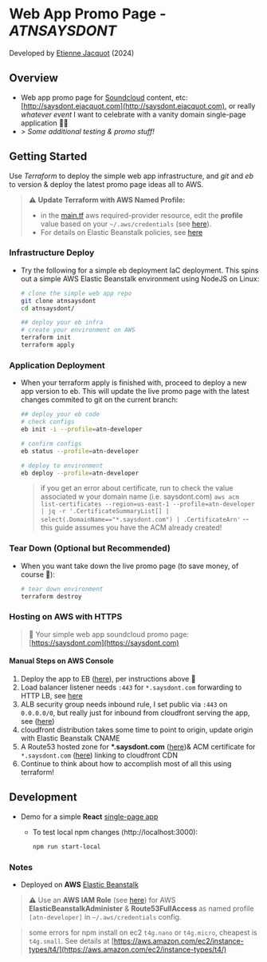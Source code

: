 # Web App Promo Page - *ATNSAYSDONT*

Developed by [Etienne Jacquot](mailto:jacquot.etienne@gmail.com) (2024)

## Overview 

- Web app promo page for [Soundcloud](https://soundcloud.com/etienne-jacquot) content, etc: [http://saysdont.ejacquot.com](http://saysdont.ejacquot.com), or really *whatever event* I want to celebrate with a vanity domain single-page application 🥳🥳
- <em>> Some additional testing & promo stuff!</em>

## Getting Started

Use *Terraform* to deploy the simple web app infrastructure, and *git* and *eb* to version & deploy the latest promo page ideas all to AWS.

> ⚠️ **Update Terraform with AWS Named Profile:** 
> - in the [main.tf](./main.tf) aws required-provider resource, edit the **profile** value based on your `~/.aws/credentials` (see [here](https://docs.aws.amazon.com/cli/latest/userguide/cli-configure-profiles.html)). 
> - For details on Elastic Beanstalk policies, see [here](https://docs.aws.amazon.com/elasticbeanstalk/latest/dg/AWSHowTo.iam.managed-policies.html)

### Infrastructure Deploy

- Try the following for a simple eb deployment IaC deployment. This spins out a simple AWS Elastic Beanstalk environment using NodeJS on Linux:

    ```bash
    # clone the simple web app repo
    git clone atnsaysdont
    cd atnsaysdont/

    ## deploy your eb infra
    # create your environment on AWS
    terraform init
    terraform apply
    ```

### Application Deployment

- When your terraform apply is finished with, proceed to deploy a new app version to eb. This will update the live promo page with the latest changes commited to git on the current branch:

    ```bash
    ## deploy your eb code
    # check configs
    eb init -i --profile=atn-developer

    # confirm configs
    eb status --profile=atn-developer

    # deploy to environment
    eb deploy --profile=atn-developer
    ```
    > if you get an error about certificate, run to check the value associated w your domain name (i.e. saysdont.com) `aws acm list-certificates --region=us-east-1 --profile=atn-developer | jq -r '.CertificateSummaryList[] | select(.DomainName=="*.saysdont.com") | .CertificateArn'` -- this guide assumes you have the ACM already created!

### Tear Down (Optional but Recommended)

- When you want take down the live promo page (to save money, of course 💸):

    ```bash
    # tear down environment
    terraform destroy
    ```
    
### Hosting on AWS with HTTPS

>  🥳 Your simple web app soundcloud promo page: [https://saysdont.com](https://saysdont.com)

#### Manual Steps on AWS Console

1. Deploy the app to EB ([here](https://us-east-1.console.aws.amazon.com/elasticbeanstalk/home?region=us-east-1#/environments)), per instructions above 🤗
2. Load balancer listener needs `:443` for `*.saysdont.com` forwarding to HTTP LB, see [here](https://us-east-1.console.aws.amazon.com/ec2/home?region=us-east-1#LoadBalancers:sort=loadBalancerName)
3. ALB security group needs inbound rule, I set public via `:443` on `0.0.0.0/0`, but really just for inbound from cloudfront serving the app, see ([here](https://us-east-1.console.aws.amazon.com/ec2/home?region=us-east-1#SecurityGroups:))
4. cloudfront distribution takes some time to point to origin, update origin with Elastic Beanstalk CNAME
5. A Route53 hosted zone for <b>*.saysdont.com</b> ([here](https://us-east-1.console.aws.amazon.com/route53/v2/hostedzones?region=us-east-1))& ACM certificate for `*.saysdont.com` ([here](https://us-east-1.console.aws.amazon.com/acm/home?region=us-east-1#)) linking to cloudfront CDN
6. Continue to think about how to accomplish most of all this using terraform!

## Development

- Demo for a simple **React** [single-page app](https://reactjs.org/docs/glossary.html#single-page-application)

    - To test local npm changes (http://localhost:3000):

        ```bash
        npm run start-local
        ```

### Notes 

- Deployed on **AWS** [Elastic Beanstalk](https://docs.aws.amazon.com/elasticbeanstalk/latest/dg/create_deploy_nodejs.html) 

> ⚠️ Use an **AWS IAM Role** (see [here](https://us-east-1.console.aws.amazon.com/iamv2/home?region=us-east-1#/home)) for AWS **ElasticBeanstalkAdminister** & **Route53FullAccess** as named profile `[atn-developer]` in `~/.aws/credentials` config.

> some errors for npm install on ec2 `t4g.nano` or `t4g.micro`, cheapest is `t4g.small`. See details at [https://aws.amazon.com/ec2/instance-types/t4/](https://aws.amazon.com/ec2/instance-types/t4/)